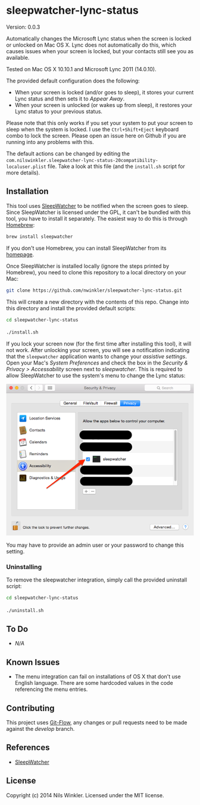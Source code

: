 sleepwatcher-lync-status
=====================

Version: 0.0.3

Automatically changes the Microsoft Lync status when the screen is locked or unlocked on Mac OS X.
Lync does not automatically do this, which causes issues when your screen is locked, but your contacts still
see you as available.

Tested on Mac OS X 10.10.1 and Microsoft Lync 2011 (14.0.10).

The provided default configuration does the following:

* When your screen is locked (and/or goes to sleep), it stores your current Lync status and then sets it to _Appear Away_.
* When your screen is unlocked (or wakes up from sleep), it restores your Lync status to your previous status.

Please note that this only works if you set your system to put your screen to sleep when the system is locked. I use the `Ctrl+Shift+Eject` keyboard combo to lock the screen. Please open an issue here on Github if you are running into any problems with this.

The default actions can be changed by editing the `com.nilswinkler.sleepwatcher-lync-status-20compatibility-localuser.plist` file. Take a look at this file (and the `install.sh` script for more details).

## Installation

This tool uses [SleepWatcher](http://www.bernhard-baehr.de/) to be notified when the screen goes to sleep.
Since SleepWatcher is licensed under the GPL, it can't be bundled with this tool, you have to install it separately.
The easiest way to do this is through [Homebrew](https://brew.sh):

```bash
brew install sleepwatcher
```

If you don't use Homebrew, you can install SleepWatcher from its [homepage](http://www.bernhard-baehr.de/).

Once SleepWatcher is installed locally (ignore the steps printed by Homebrew), you need to clone this repository to a local directory on your Mac:

```bash
git clone https://github.com/nwinkler/sleepwatcher-lync-status.git
```

This will create a new directory with the contents of this repo. Change into this directory and install the provided default scripts:

```bash
cd sleepwatcher-lync-status

./install.sh
```

If you lock your screen now (for the first time after installing this tool), it will not work. After unlocking your screen, you will see a notification indicating that the `sleepwatcher` application wants to change your _assistive settings_. Open your Mac's _System Preferences_ and check the box in the _Security & Privacy > Accessability_ screen next to _sleepwatcher_. This is required to allow SleepWatcher to use the system's menu to change the Lync status:

![Settings](img/settings.png)

You may have to provide an admin user or your password to change this setting.

### Uninstalling

To remove the sleepwatcher integration, simply call the provided uninstall script:

```bash
cd sleepwatcher-lync-status

./uninstall.sh
```

## To Do

* _N/A_

## Known Issues

* The menu integration can fail on installations of OS X that don't use English language. There are some hardcoded values in the code referencing the menu entries.

## Contributing

This project uses [Git-Flow](http://nvie.com/posts/a-successful-git-branching-model/), any changes or pull requests need to be made against the _develop_ branch.

## References

* [SleepWatcher](http://www.bernhard-baehr.de/)

## License
Copyright (c) 2014 Nils Winkler. Licensed under the MIT license.
